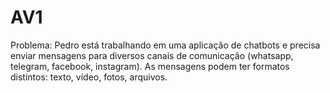 # AV1
Problema: Pedro está trabalhando em uma aplicação de chatbots e precisa enviar mensagens para diversos canais de comunicação (whatsapp, telegram, facebook, instagram). As mensagens podem ter formatos distintos: texto, vídeo, fotos, arquivos.
